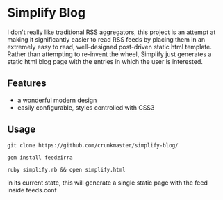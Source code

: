 # Simplify Blog

I don't really like traditional RSS aggregators, this project is an attempt
at making it significantly easier to read RSS feeds by placing them in an extremely
easy to read, well-designed post-driven static html template. Rather than attempting to
re-invent the wheel, Simplify just generates a static html blog page with the entries
in which the user is interested.

## Features
* a wonderful modern design
* easily configurable, styles controlled with CSS3

## Usage
`git clone https://github.com/crunkmaster/simplify-blog/`

`gem install feedzirra`

`ruby simplify.rb && open simplify.html`

in its current state, this will generate a single static page with the feed
inside feeds.conf

